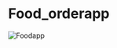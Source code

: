 # Food_orderapp




![Foodapp](https://user-images.githubusercontent.com/62072824/108106927-961f7400-70b4-11eb-9625-962eafe3f57b.gif)
